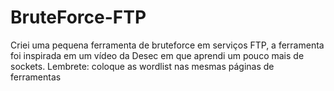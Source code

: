 # BruteForce-FTP
Criei uma pequena ferramenta de bruteforce em serviços FTP, a ferramenta foi inspirada em um vídeo da Desec em que aprendi um pouco mais de sockets.
Lembrete: coloque as wordlist nas mesmas páginas de ferramentas
